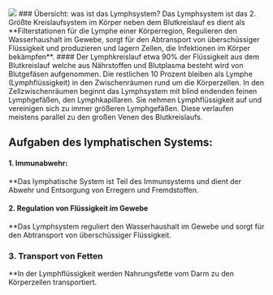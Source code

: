 
<img src="https://www.ardalpha.de/wissen/gesundheit/gesund-leben/lymphsystem-geschwollene-lymphknoten-koerper-mensch-lymphdrainage-102~_v-img__16__9__xl_-d31c35f8186ebeb80b0cd843a7c267a0e0c81647.jpg|300">
### Übersicht: was ist das Lymphsystem?
Das Lymphsystem ist das 2. Größte Kreislaufsystem im Körper neben dem Blutkreislauf es dient als **Filterstationen für die Lymphe einer Körperregion, Regulieren den Wasserhaushalt im Gewebe, sorgt für den Abtransport von überschüssiger Flüssigkeit und produzieren und lagern Zellen, die Infektionen im Körper bekämpfen**.
#### Der Lymphkreislauf
etwa 90% der Flüssigkeit aus dem Blutkreislauf welche aus Nährstoffen und Blutplasma besteht wird von Blutgefäsen aufgenommen. Die restlichen 10 Prozent bleiben als Lymphe (Lymphflüssigkeit) in den Zwischenräumen rund um die Körperzellen. In den Zellzwischenräumen beginnt das Lymphsystem mit blind endenden feinen Lymphgefäßen, den Lymphkapillaren. Sie nehmen Lymphflüssigkeit auf und vereinigen sich zu immer größeren Lymphgefäßen. Diese verlaufen meistens parallel zu den großen Venen des Blutkreislaufs.

## Aufgaben des lymphatischen Systems:

#### 1. Immunabwehr:
**Das lymphatische System ist Teil des Immunsystems und dient der Abwehr und Entsorgung von Erregern und Fremdstoffen.

#### 2. Regulation von Flüssigkeit im Gewebe
**Das Lymphsystem reguliert den Wasserhaushalt im Gewebe und sorgt für den Abtransport von überschüssiger Flüssigkeit.

### 3. Transport von Fetten  
**In der Lymphflüssigkeit werden Nahrungsfette vom Darm zu den Körperzellen transportiert.
